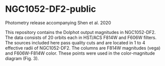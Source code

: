 # NGC1052-DF2-public
Photometry release accompanying Shen et al. 2020

This repository contains the Dolphot output magnitudes in NGC1052-DF2. The data consists of 20 orbits each in HST/ACS F814W and F606W filters. The sources included here pass quality cuts and are located in 1 to 4 effective radii of NGC1052-DF2. The columns are F814W magnitudes (vega) and F606W-F814W color. These points were used in the color-magnitude diagram (Fig. 3).
